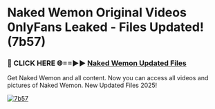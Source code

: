 # Naked Wemon Original Videos 0nlyFans Leaked - Files Updated! (7b57)

<h3>🔴 CLICK HERE 🌐==►► <a href="https://tinyurl.com/yckcrads" rel="nofollow">Naked Wemon Updated Files</a></h3>

Get Naked Wemon and all content. Now you can access all videos and pictures of Naked Wemon. New Updated Files 2025!

[![7b57](https://i.imgur.com/hpKpOFt.gif)](https://tinyurl.com/yckcrads)
